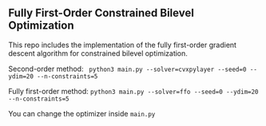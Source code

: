 ## Fully First-Order Constrained Bilevel Optimization


This repo includes the implementation of the fully first-order gradient descent algorithm for constrained bilevel optimization.


Second-order method:
` python3 main.py --solver=cvxpylayer --seed=0 --ydim=20 --n-constraints=5`

Fully first-order method:
`python3 main.py --solver=ffo --seed=0 --ydim=20 --n-constraints=5`

You can change the optimizer inside `main.py`

